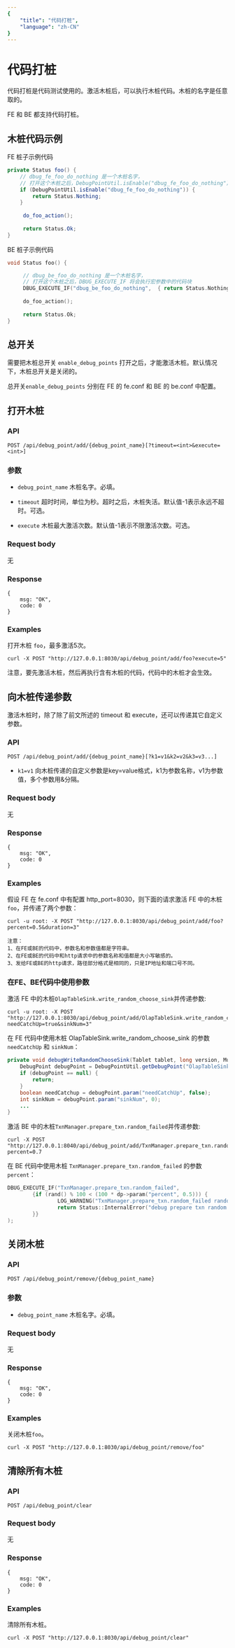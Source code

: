 ```yaml
---
{
    "title": "代码打桩",
    "language": "zh-CN"
}
---
```


<!-- 
Licensed to the Apache Software Foundation (ASF) under one
or more contributor license agreements.  See the NOTICE file
distributed with this work for additional information
regarding copyright ownership.  The ASF licenses this file
to you under the Apache License, Version 2.0 (the
"License"); you may not use this file except in compliance
with the License.  You may obtain a copy of the License at

  http://www.apache.org/licenses/LICENSE-2.0

Unless required by applicable law or agreed to in writing,
software distributed under the License is distributed on an
"AS IS" BASIS, WITHOUT WARRANTIES OR CONDITIONS OF ANY
KIND, either express or implied.  See the License for the
specific language governing permissions and limitations
under the License.
-->

# 代码打桩

代码打桩是代码测试使用的。激活木桩后，可以执行木桩代码。木桩的名字是任意取的。

FE 和 BE 都支持代码打桩。

## 木桩代码示例

FE 桩子示例代码

```java
private Status foo() {  
	// dbug_fe_foo_do_nothing 是一个木桩名字，
	// 打开这个木桩之后，DebugPointUtil.isEnable("dbug_fe_foo_do_nothing") 将会返回true
	if (DebugPointUtil.isEnable("dbug_fe_foo_do_nothing")) {
		return Status.Nothing;
	}
      	
     do_foo_action();
     
     return Status.Ok;
}
```

BE 桩子示例代码

```c++
void Status foo() {

     // dbug_be_foo_do_nothing 是一个木桩名字，
     // 打开这个木桩之后，DBUG_EXECUTE_IF 将会执行宏参数中的代码块
     DBUG_EXECUTE_IF("dbug_be_foo_do_nothing",  { return Status.Nothing; });
   
     do_foo_action();
     
     return Status.Ok;
}
```

## 总开关

需要把木桩总开关 `enable_debug_points` 打开之后，才能激活木桩。默认情况下，木桩总开关是关闭的。

总开关`enable_debug_points` 分别在 FE 的 fe.conf 和 BE 的 be.conf 中配置。


## 打开木桩

### API

```
POST /api/debug_point/add/{debug_point_name}[?timeout=<int>&execute=<int>]
```


### 参数

* `debug_point_name`
    木桩名字。必填。

* `timeout`
    超时时间，单位为秒。超时之后，木桩失活。默认值-1表示永远不超时。可选。

* `execute`
    木桩最大激活次数。默认值-1表示不限激活次数。可选。       


### Request body

无

### Response

```
{
    msg: "OK",
    code: 0
}
```
    
### Examples


打开木桩 `foo`，最多激活5次。
	
	
```
curl -X POST "http://127.0.0.1:8030/api/debug_point/add/foo?execute=5"

```
注意，要先激活木桩，然后再执行含有木桩的代码，代码中的木桩才会生效。
    
## 向木桩传递参数

激活木桩时，除了除了前文所述的 timeout 和 execute，还可以传递其它自定义参数。

### API

```
POST /api/debug_point/add/{debug_point_name}[?k1=v1&k2=v2&k3=v3...]
```
* `k1=v1`
  向木桩传递的自定义参数是key=value格式，k1为参数名称，v1为参数值，多个参数用&分隔。
### Request body

无

### Response

```
{
    msg: "OK",
    code: 0
}
```

### Examples

假设 FE 在 fe.conf 中有配置 http_port=8030，则下面的请求激活 FE 中的木桩`foo`，并传递了两个参数：
		
```
curl -u root: -X POST "http://127.0.0.1:8030/api/debug_point/add/foo?percent=0.5&duration=3"
```

```
注意：
1、在FE或BE的代码中，参数名和参数值都是字符串。
2、在FE或BE的代码中和http请求中的参数名称和值都是大小写敏感的。
3、发给FE或BE的http请求，路径部分格式是相同的，只是IP地址和端口号不同。
```

### 在FE、BE代码中使用参数
激活 FE 中的木桩`OlapTableSink.write_random_choose_sink`并传递参数:
```
curl -u root: -X POST "http://127.0.0.1:8030/api/debug_point/add/OlapTableSink.write_random_choose_sink?needCatchUp=true&sinkNum=3"
```
在 FE 代码中使用木桩 OlapTableSink.write_random_choose_sink 的参数 `needCatchUp` 和 `sinkNum`：
```java
private void debugWriteRandomChooseSink(Tablet tablet, long version, Multimap<Long, Long> bePathsMap) {
    DebugPoint debugPoint = DebugPointUtil.getDebugPoint("OlapTableSink.write_random_choose_sink");
    if (debugPoint == null) {
        return;
    }
    boolean needCatchup = debugPoint.param("needCatchUp", false);
    int sinkNum = debugPoint.param("sinkNum", 0);
    ...
}
```


激活 BE 中的木桩`TxnManager.prepare_txn.random_failed`并传递参数:
```
curl -X POST "http://127.0.0.1:8040/api/debug_point/add/TxnManager.prepare_txn.random_failed?percent=0.7
```
在 BE 代码中使用木桩 `TxnManager.prepare_txn.random_failed` 的参数 `percent`：
```c++
DBUG_EXECUTE_IF("TxnManager.prepare_txn.random_failed",
		{if (rand() % 100 < (100 * dp->param("percent", 0.5))) {
		        LOG_WARNING("TxnManager.prepare_txn.random_failed random failed");
		        return Status::InternalError("debug prepare txn random failed");
		}}
);
```


## 关闭木桩

### API

```
POST /api/debug_point/remove/{debug_point_name}
```


### 参数

* `debug_point_name`
    木桩名字。必填。     


### Request body

无

### Response

```
{
    msg: "OK",
    code: 0
}
```
    
### Examples


关闭木桩`foo`。
	
	
```
curl -X POST "http://127.0.0.1:8030/api/debug_point/remove/foo"
```
    
## 清除所有木桩

### API

```
POST /api/debug_point/clear
```

### Request body

无

### Response

```
{
    msg: "OK",
    code: 0
}
```
    
### Examples


清除所有木桩。
	
```
curl -X POST "http://127.0.0.1:8030/api/debug_point/clear"
```
